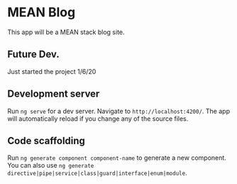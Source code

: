 # MEAN Blog 

<p>This app will be a MEAN stack blog site. 


## Future Dev.
<p>Just started the project 1/6/20 

## Development server

Run `ng serve` for a dev server. Navigate to `http://localhost:4200/`. The app will automatically reload if you change any of the source files.

## Code scaffolding

Run `ng generate component component-name` to generate a new component. You can also use `ng generate directive|pipe|service|class|guard|interface|enum|module`.

